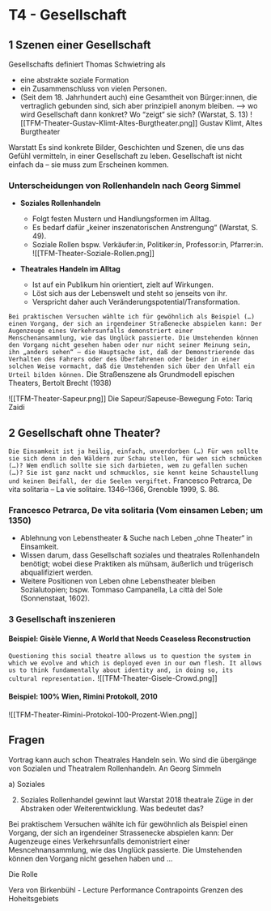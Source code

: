 # T4 - Gesellschaft
## 1 Szenen einer Gesellschaft
Gesellschafts definiert Thomas Schwietring als 
* eine abstrakte soziale Formation
* ein Zusammenschluss von vielen Personen.
* (Seit dem 18. Jahrhundert auch) eine Gesamtheit von Bürger:innen, die vertraglich gebunden sind, sich aber prinzipiell anonym bleiben. 
--> wo wird Gesellschaft dann konkret? Wo “zeigt“ sie sich? (Warstat, S. 13)
![[TFM-Theater-Gustav-Klimt-Altes-Burgtheater.png]]
Gustav Klimt, Altes Burgtheater

Warstatt
Es sind konkrete Bilder, Geschichten und Szenen, die uns das Gefühl vermitteln, in einer Gesellschaft zu leben. Gesellschaft ist nicht einfach da – sie muss zum Erscheinen kommen.

### Unterscheidungen von Rollenhandeln nach Georg Simmel
* **Soziales Rollenhandeln**
	* Folgt festen Mustern und Handlungsformen im Alltag.
	* Es bedarf dafür „keiner inszenatorischen Anstrengung“ (Warstat, S. 49). 
	* Soziale Rollen bspw. Verkäufer:in, Politiker:in, Professor:in, Pfarrer:in.
![[TFM-Theater-Soziale-Rollen.png]]


* **Theatrales Handeln im Alltag**
	* Ist auf ein Publikum hin orientiert, zielt auf Wirkungen. 
	* Löst sich aus der Lebenswelt und steht so jenseits von ihr. 
	* Verspricht daher auch Veränderungspotential/Transformation.

```Bei praktischen Versuchen wählte ich für gewöhnlich als Beispiel (…) einen Vorgang, der sich an irgendeiner Straßenecke abspielen kann: Der Augenzeuge eines Verkehrsunfalls demonstriert einer Menschenansammlung, wie das Unglück passierte. Die Umstehenden können den Vorgang nicht gesehen haben oder nur nicht seiner Meinung sein, ihn „anders sehen“ – die Hauptsache ist, daß der Demonstrierende das Verhalten des Fahrers oder des Überfahrenen oder beider in einer solchen Weise vormacht, daß die Umstehenden sich über den Unfall ein Urteil bilden können.```
Die Straßenszene als Grundmodell epischen Theaters, Bertolt Brecht (1938)

![[TFM-Theater-Sapeur.png]]
Die Sapeur/Sapeuse-Bewegung Foto: Tariq Zaidi

## 2 Gesellschaft ohne Theater?

```Die Einsamkeit ist ja heilig, einfach, unverdorben (…) Für wen sollte sie sich denn in den Wäldern zur Schau stellen, für wen sich schmücken (…)? Wem endlich sollte sie sich darbieten, wem zu gefallen suchen (…)? Sie ist ganz nackt und schmucklos, sie kennt keine Schaustellung und keinen Beifall, der die Seelen vergiftet.```
Francesco Petrarca, De vita solitaria – La vie solitaire. 1346–1366, Grenoble 1999, S. 86.

### Francesco Petrarca, De vita solitaria (Vom einsamen Leben; um 1350)
* Ablehnung von Lebenstheater & Suche nach Leben „ohne Theater“ in Einsamkeit. 
* Wissen darum, dass Gesellschaft soziales und theatrales Rollenhandeln benötigt; wobei diese Praktiken als mühsam, äußerlich und trügerisch abqualifiziert werden. 
* Weitere Positionen von Leben ohne Lebenstheater bleiben Sozialutopien; bspw. Tommaso Campanella, La città del Sole (Sonnenstaat, 1602).
### 3 Gesellschaft inszenieren
#### Beispiel: Gisèle Vienne, A World that Needs Ceaseless Reconstruction
```Questioning this social theatre allows us to question the system in which we evolve and which is deployed even in our own flesh. It allows us to think fundamentally about identity and, in doing so, its cultural representation.```
![[TFM-Theater-Gisele-Crowd.png]]

#### Beispiel: 100% Wien, Rimini Protokoll, 2010
![[TFM-Theater-Rimini-Protokol-100-Prozent-Wien.png]]
## Fragen
Vortrag kann auch schon Theatrales Handeln sein. 
Wo sind die übergänge von Sozialen und Theatralem Rollenhandeln.
An Georg Simmeln

a) Soziales

2. Soziales Rollenhandel gewinnt laut Warstat 2018 theatrale Züge in der Abstraken oder Weiterentwicklung. Was bedeutet das?

Bei praktischem Versuchen wählte ich für gewöhnlich als Beispiel einen Vorgang, der sich an irgendeiner Strassenecke abspielen kann: Der Augenzeuge eines Verkehrsunfalls demonistriert einer Mesncehnansammlung, wie das Unglück passierte. Die Umstehenden können den Vorgang nicht gesehen haben und ... 

Die Rolle

Vera von Birkenbühl - Lecture Performance
Contrapoints
Grenzen des Hoheitsgebiets